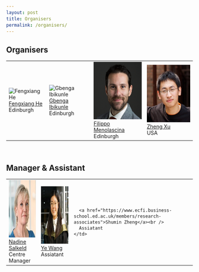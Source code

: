 ```yaml
---
layout: post
title: Organisers
permalink: /organisers/
---
```


<h2>Organisers</h2>
<table>
  <tr>
    <td> 
      <img src="https://raw.githubusercontent.com/ed-iwsd/ed-iwsd.github.io/main/images/Fengxiang_He.jpg?raw=true"  alt="Fengxiang He" width="150px" height="155px"><br />
      <a href="https://fengxianghe.github.io/">Fengxiang He</a><br />
      Edinburgh
    </td>
    <td> 
      <img src="https://raw.githubusercontent.com/ed-iwsd/ed-iwsd.github.io/main/images/Gbenga_Ibikunle.jpg?raw=true"  alt="Gbenga Ibikunle" width="150px" height="155px"><br />
      <a href="https://www.business-school.ed.ac.uk/staff/gbenga-ibikunle">Gbenga Ibikunle</a><br />
      Edinburgh
    </td>
    <td> 
      <img src="https://raw.githubusercontent.com/ed-iwsd/ed-iwsd.github.io/main/images/Filippo_Menolascina.png?raw=true"  alt="Filippo Menolascina" width="150px" height="155px"><br />
      <a href="https://edwebprofiles.ed.ac.uk/profile/filippo-menolascina">Filippo Menolascina</a><br />
      Edinburgh
    </td>
    <td> 
      <img src="https://raw.githubusercontent.com/ed-iwsd/ed-iwsd.github.io/main/images/Zheng_Xu.jpeg?raw=true"  alt="Zheng Xu" width="150px" height="155px"><br />
      <a href="https://research.google/people/106689/?&type=google">Zheng Xu</a><br />
      USA
    </td>
  </tr> 
</table>

<br />

<h2>Manager & Assistant</h2>
<table>
  <tr>
    <td> 
      <img src="https://raw.githubusercontent.com/ed-iwsd/ed-iwsd.github.io/main/images/Nadine_Salkeld_new.png?raw=true" alt="Nadine Salkeld" width="150px" height="155px"><br />
      <a href="https://www.business-school.ed.ac.uk/staff/nadine-salkeld">Nadine Salkeld</a><br />
      Centre Manager
    </td>
    <td> 
      <img src="https://raw.githubusercontent.com/ed-iwsd/ed-iwsd.github.io/main/images/Ye_Wang.png?raw=true" alt="Assistant" width="150px" height="155px"><br />
      <a href="https://www.linkedin.com/in/ye-wang-b7896a292/?originalSubdomain=uk">Ye Wang</a><br />
      Assiatant
    </td>
    <td> 
      
      <a href="https://www.ecfi.business-school.ed.ac.uk/members/research-associates">Shumin Zheng</a><br />
      Assiatant
    </td>
  </tr>
</table>


<!--
<table>
  <tr>
    <td> 
      <img src="https://raw.githubusercontent.com/ed-iwsd/ed-iwsd.github.io/main/images/Fengxiang_He.jpg?raw=true"  alt="1" width = 150px height = 155px ><br />
      <a href="https://fengxianghe.github.io/">Fengxiang He</a><br />
      Edinburgh
    </td>
    <td> 
      <img src="https://raw.githubusercontent.com/ed-iwsd/ed-iwsd.github.io/main/images/Gbenga_Ibikunle.jpg?raw=true"  alt="1" width = 150px height = 155px ><br />
      <a href="https://www.business-school.ed.ac.uk/staff/gbenga-ibikunle">Gbenga Ibikunle</a><br />
      Edinburgh
    </td>
    <td> 
      <img src="https://raw.githubusercontent.com/ed-iwsd/ed-iwsd.github.io/main/images/Filippo_Menolascina.png?raw=true"  alt="1" width = 150px height = 155px ><br />
      <a href="https://edwebprofiles.ed.ac.uk/profile/filippo-menolascina">Filippo Menolascina</a><br />
      Edinburgh
    </td>
    <td> 
      <img src="https://raw.githubusercontent.com/ed-iwsd/ed-iwsd.github.io/main/images/Zheng_Xu.jpeg?raw=true"  alt="1" width = 150px height = 155px ><br />
      <a href="https://research.google/people/106689/?&type=google">Zheng Xu</a><br />
      USA
    </td>
  </tr> 
</table>

-->
<!--
<!-- Organisers Section -->
<!--
<h1>Organisers</h1>
<div style="display: flex; gap: 30px; justify-content: center; align-items: flex-start;">

  <div style="text-align: center;">
    <div style="width: 150px; height: 155px; overflow: hidden; border-radius: 8px;">
      <img src="https://raw.githubusercontent.com/ed-iwsd/ed-iwsd.github.io/main/images/Fengxiang_He.jpg?raw=true"
           alt="Fengxiang He"
           style="width: 100%; height: 100%; object-fit: cover;" />
    </div>
    <a href="https://fengxianghe.github.io/">Fengxiang He</a><br />
    Edinburgh
  </div>

  <div style="text-align: center;">
    <div style="width: 150px; height: 155px; overflow: hidden; border-radius: 8px;">
      <img src="https://raw.githubusercontent.com/ed-iwsd/ed-iwsd.github.io/main/images/Gbenga_Ibikunle.jpg?raw=true"
           alt="Gbenga Ibikunle"
           style="width: 100%; height: 100%; object-fit: cover;" />
    </div>
    <a href="https://www.business-school.ed.ac.uk/staff/gbenga-ibikunle">Gbenga Ibikunle</a><br />
    Edinburgh
  </div>

  <div style="text-align: center;">
    <div style="width: 150px; height: 155px; overflow: hidden; border-radius: 8px;">
      <img src="https://raw.githubusercontent.com/ed-iwsd/ed-iwsd.github.io/main/images/Filippo_Menolascina.png?raw=true"
           alt="Filippo Menolascina"
           style="width: 100%; height: 100%; object-fit: cover;" />
    </div>
    <a href="https://edwebprofiles.ed.ac.uk/profile/filippo-menolascina">Filippo Menolascina</a><br />
    Edinburgh
  </div>

  <div style="text-align: center;">
    <div style="width: 150px; height: 155px; overflow: hidden; border-radius: 8px;">
      <img src="https://raw.githubusercontent.com/ed-iwsd/ed-iwsd.github.io/main/images/Zheng_Xu.jpeg?raw=true"
           alt="Zheng Xu"
           style="width: 100%; height: 100%; object-fit: cover;" />
    </div>
    <a href="https://research.google/people/106689/?&type=google">Zheng Xu</a><br />
    Edinburgh
  </div>

</div>
-->